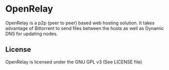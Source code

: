 OpenRelay
=============

OpenRelay is a p2p (peer to peer) based web hosting solution. It takes 
advantage of Bittorrent to send files between the hosts as well as 
Dynamic DNS for updating nodes. 

License
-------
OpenRelay is licensed under the GNU GPL v3 (See LICENSE file)

